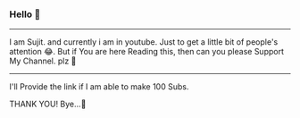 ### Hello 👋
---
I am Sujit. and currently i am in youtube. Just to get a little bit of people's attention 😂.
But if You are here Reading this, then can you please Support My Channel. plz 🙏

---
I'll Provide the link if I am able to make 100 Subs.

THANK YOU! Bye...👋
